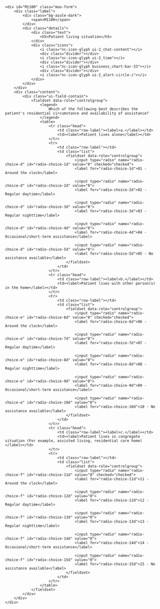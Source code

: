 	<div id="M1100" class="moo-form">
		<div class="label">
			<div class="bg-azule-dark">
				<span>M1100</span>
			</div>
			<div class="details">
				<div class="text">
					<h5>Patient living situation</h5>
				</div>
				<div class="icons">
					<i class="nc-icon-glyph ui-2_chat-content"></i>
					<div class="divider"></div>
					<i class="nc-icon-glyph ui-2_time"></i>
					<div class="divider"></div>
					<i class="nc-icon-glyph business_chart-bar-33"></i>
					<div class="divider"></div>
					<i class="nc-icon-glyph ui-2_alert-circle-i"></i>
				</div>
			</div>
		</div>
		<div class="content">
			<div class="ui-field-contain">
				<fieldset data-role="controlgroup">
					<legend>
						Which of the following best describes the patient's residential circumstance and availability of assistance?
					</legend>
					<table>
						<tr class="head">
							<td class="row-label"><label>a.</label></td>
							<td><label>Patient lives alone</label></td>
						</tr>
						<tr>
							<td class="row-label"></td>
							<td class="list">
								<fieldset data-role="controlgroup">
									<input type="radio" name="radio-choice-d" id="radio-choice-1d" value="0" checked="checked">
									<label for="radio-choice-1d">01 - Around the clock</label>

									<input type="radio" name="radio-choice-d" id="radio-choice-2d" value="0">
									<label for="radio-choice-2d">02 - Regular daytime</label>

									<input type="radio" name="radio-choice-d" id="radio-choice-3d" value="0">
									<label for="radio-choice-3d">03 - Regular nighttime</label>

									<input type="radio" name="radio-choice-d" id="radio-choice-4d" value="0">
									<label for="radio-choice-4d">04 - Occasional/short-term assistance</label>

									<input type="radio" name="radio-choice-d" id="radio-choice-5d" value="0">
									<label for="radio-choice-5d">05 - No assistance available</label>
								</fieldset>
							</td>
						</tr>
						<tr class="head">
							<td class="row-label"><label>b.</label></td>
							<td><label>Patient lives with other person(s) in the home</label></td>
						</tr>
						<tr>
							<td class="row-label"></td>
							<td class="list">
								<fieldset data-role="controlgroup">
									<input type="radio" name="radio-choice-e" id="radio-choice-6d" value="0" checked="checked">
									<label for="radio-choice-6d">06 - Around the clock</label>

									<input type="radio" name="radio-choice-e" id="radio-choice-7d" value="0">
									<label for="radio-choice-7d">07 - Regular daytime</label>

									<input type="radio" name="radio-choice-e" id="radio-choice-8d" value="0">
									<label for="radio-choice-8d">08 - Regular nighttime</label>

									<input type="radio" name="radio-choice-e" id="radio-choice-9d" value="0">
									<label for="radio-choice-9d">09 - Occasional/short-term assistance</label>

									<input type="radio" name="radio-choice-e" id="radio-choice-10d" value="0">
									<label for="radio-choice-10d">10 - No assistance available</label>
								</fieldset>
							</td>
						</tr>
						<tr class="head">
							<td class="row-label"><label>c.</label></td>
							<td><label>Patient lives in congregate situation (For example, assisted living, residential care home)</label></td>
						</tr>
						<tr>
							<td class="row-label"></td>
							<td class="list">
								<fieldset data-role="controlgroup">
									<input type="radio" name="radio-choice-f" id="radio-choice-11d" value="0" checked="checked">
									<label for="radio-choice-11d">11 - Around the clock</label>

									<input type="radio" name="radio-choice-f" id="radio-choice-12d" value="0">
									<label for="radio-choice-12d">12 - Regular daytime</label>

									<input type="radio" name="radio-choice-f" id="radio-choice-13d" value="0">
									<label for="radio-choice-13d">13 - Regular nighttime</label>

									<input type="radio" name="radio-choice-f" id="radio-choice-14d" value="0">
									<label for="radio-choice-14d">14 - Occasional/short-term assistance</label>

									<input type="radio" name="radio-choice-f" id="radio-choice-15d" value="0">
									<label for="radio-choice-15d">15 - No assistance available</label>
								</fieldset>
							</td>
						</tr>
					</table>
				</fieldset>
			</div>
		</div>
	</div>
